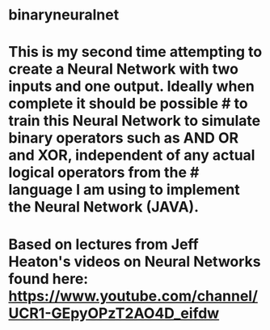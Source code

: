 # binaryneuralnet
#
# This is my second time attempting to create a Neural Network with two inputs and one output. Ideally when complete it should be possible # to train this Neural Network to simulate binary operators such as AND OR and XOR, independent of any actual logical operators from the  # language I am using to implement the Neural Network (JAVA).
#
#
# Based on lectures from Jeff Heaton's videos on Neural Networks found here: https://www.youtube.com/channel/UCR1-GEpyOPzT2AO4D_eifdw
